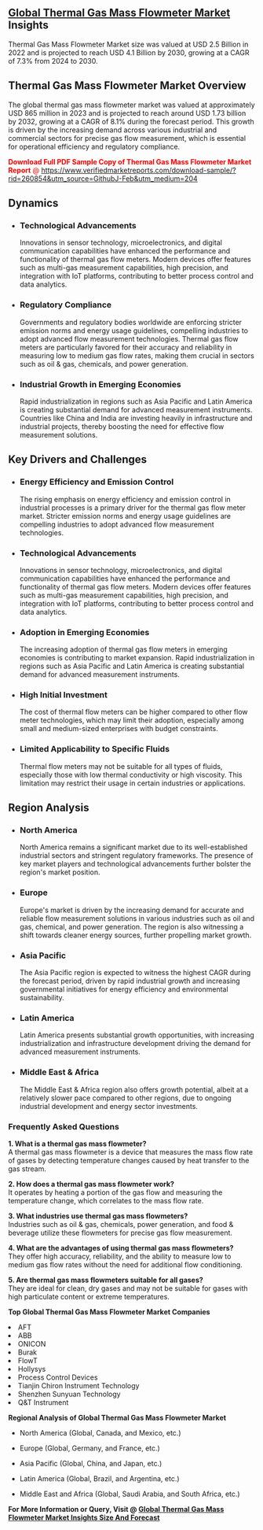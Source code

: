 <h2><a href="https://www.verifiedmarketreports.com/download-sample/?rid=260854&amp;utm_source=GithubJ&amp;utm_medium=204" target="_blank">Global Thermal Gas Mass Flowmeter Market</a> Insights</h2><p>Thermal Gas Mass Flowmeter Market size was valued at USD 2.5 Billion in 2022 and is projected to reach USD 4.1 Billion by 2030, growing at a CAGR of 7.3% from 2024 to 2030.</p><p> <h2>Thermal Gas Mass Flowmeter Market Overview</h2> <p>The global thermal gas mass flowmeter market was valued at approximately USD 865 million in 2023 and is projected to reach around USD 1.73 billion by 2032, growing at a CAGR of 8.1% during the forecast period. This growth is driven by the increasing demand across various industrial and commercial sectors for precise gas flow measurement, which is essential for operational efficiency and regulatory compliance. </p> <p><p><span class=""><span style="color: #ff0000;"><strong>Download Full PDF Sample Copy of Thermal Gas Mass Flowmeter Market Report</strong> @ </span><a href="https://www.verifiedmarketreports.com/download-sample/?rid=260854&amp;utm_source=GithubJ-Feb&amp;utm_medium=204" target="_blank">https://www.verifiedmarketreports.com/download-sample/?rid=260854&amp;utm_source=GithubJ-Feb&amp;utm_medium=204</a></span></p></p> <h2>Dynamics</h2> <ul> <li><h3>Technological Advancements</h3> <p>Innovations in sensor technology, microelectronics, and digital communication capabilities have enhanced the performance and functionality of thermal gas flow meters. Modern devices offer features such as multi-gas measurement capabilities, high precision, and integration with IoT platforms, contributing to better process control and data analytics. </p> </li> <li><h3>Regulatory Compliance</h3> <p>Governments and regulatory bodies worldwide are enforcing stricter emission norms and energy usage guidelines, compelling industries to adopt advanced flow measurement technologies. Thermal gas flow meters are particularly favored for their accuracy and reliability in measuring low to medium gas flow rates, making them crucial in sectors such as oil & gas, chemicals, and power generation. </p> </li> <li><h3>Industrial Growth in Emerging Economies</h3> <p>Rapid industrialization in regions such as Asia Pacific and Latin America is creating substantial demand for advanced measurement instruments. Countries like China and India are investing heavily in infrastructure and industrial projects, thereby boosting the need for effective flow measurement solutions. </p> </li> </ul> <h2>Key Drivers and Challenges</h2> <ul> <li><h3>Energy Efficiency and Emission Control</h3> <p>The rising emphasis on energy efficiency and emission control in industrial processes is a primary driver for the thermal gas flow meter market. Stricter emission norms and energy usage guidelines are compelling industries to adopt advanced flow measurement technologies. </p> </li> <li><h3>Technological Advancements</h3> <p>Innovations in sensor technology, microelectronics, and digital communication capabilities have enhanced the performance and functionality of thermal gas flow meters. Modern devices offer features such as multi-gas measurement capabilities, high precision, and integration with IoT platforms, contributing to better process control and data analytics. </p> </li> <li><h3>Adoption in Emerging Economies</h3> <p>The increasing adoption of thermal gas flow meters in emerging economies is contributing to market expansion. Rapid industrialization in regions such as Asia Pacific and Latin America is creating substantial demand for advanced measurement instruments. </p> </li> <li><h3>High Initial Investment</h3> <p>The cost of thermal flow meters can be higher compared to other flow meter technologies, which may limit their adoption, especially among small and medium-sized enterprises with budget constraints. </p> </li> <li><h3>Limited Applicability to Specific Fluids</h3> <p>Thermal flow meters may not be suitable for all types of fluids, especially those with low thermal conductivity or high viscosity. This limitation may restrict their usage in certain industries or applications. </p> </li> </ul> <h2>Region Analysis</h2> <ul> <li><h3>North America</h3> <p>North America remains a significant market due to its well-established industrial sectors and stringent regulatory frameworks. The presence of key market players and technological advancements further bolster the region's market position. </p> </li> <li><h3>Europe</h3> <p>Europe's market is driven by the increasing demand for accurate and reliable flow measurement solutions in various industries such as oil and gas, chemical, and power generation. The region is also witnessing a shift towards cleaner energy sources, further propelling market growth. </p> </li> <li><h3>Asia Pacific</h3> <p>The Asia Pacific region is expected to witness the highest CAGR during the forecast period, driven by rapid industrial growth and increasing governmental initiatives for energy efficiency and environmental sustainability. </p> </li> <li><h3>Latin America</h3> <p>Latin America presents substantial growth opportunities, with increasing industrialization and infrastructure development driving the demand for advanced measurement instruments. </p> </li> <li><h3>Middle East & Africa</h3> <p>The Middle East & Africa region also offers growth potential, albeit at a relatively slower pace compared to other regions, due to ongoing industrial development and energy sector investments. </p> </li> </ul> <h3>Frequently Asked Questions</h3> <p><strong>1. What is a thermal gas mass flowmeter?</strong><br> A thermal gas mass flowmeter is a device that measures the mass flow rate of gases by detecting temperature changes caused by heat transfer to the gas stream. </p> <p><strong>2. How does a thermal gas mass flowmeter work?</strong><br> It operates by heating a portion of the gas flow and measuring the temperature change, which correlates to the mass flow rate. </p> <p><strong>3. What industries use thermal gas mass flowmeters?</strong><br> Industries such as oil & gas, chemicals, power generation, and food & beverage utilize these flowmeters for precise gas flow measurement. </p> <p><strong>4. What are the advantages of using thermal gas mass flowmeters?</strong><br> They offer high accuracy, reliability, and the ability to measure low to medium gas flow rates without the need for additional flow conditioning. </p> <p><strong>5. Are thermal gas mass flowmeters suitable for all gases?</strong><br> They are ideal for clean, dry gases and may not be suitable for gases with high particulate content or extreme temperatures.</p><p><strong>Top Global Thermal Gas Mass Flowmeter Market Companies</strong></p><div data-test-id=""><p><li>AFT</li><li> ABB</li><li> ONICON</li><li> Burak</li><li> FlowT</li><li> Hollysys</li><li> Process Control Devices</li><li> Tianjin Chiron Instrument Technology</li><li> Shenzhen Sunyuan Technology</li><li> Q&T Instrument</li></p><div><strong>Regional Analysis of&nbsp;Global Thermal Gas Mass Flowmeter Market</strong></div><ul><li dir="ltr"><p dir="ltr">North America&nbsp;(Global, Canada, and Mexico, etc.)</p></li><li dir="ltr"><p dir="ltr">Europe (Global, Germany, and France, etc.)</p></li><li dir="ltr"><p dir="ltr">Asia Pacific&nbsp;(Global, China, and Japan, etc.)</p></li><li dir="ltr"><p dir="ltr">Latin America&nbsp;(Global, Brazil, and Argentina, etc.)</p></li><li dir="ltr">Middle East and Africa&nbsp;(Global, Saudi Arabia, and South Africa, etc.)</li></ul><p><strong>For More Information or Query, Visit @&nbsp;</strong><strong><a href="https://www.verifiedmarketreports.com/product/thermal-gas-mass-flowmeter-market/?utm_source=GithubJ&amp;utm_medium=204" target="_blank">Global Thermal Gas Mass Flowmeter Market Insights Size And Forecast</a></strong></p></div>
